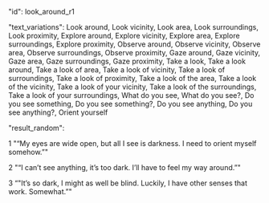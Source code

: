"id": look_around_r1

"text_variations":
Look around, Look vicinity, Look area, Look surroundings, Look proximity,
Explore around, Explore vicinity, Explore area, Explore surroundings, Explore proximity,
Observe around, Observe vicinity, Observe area, Observe surroundings, Observe proximity,
Gaze around, Gaze vicinity, Gaze area, Gaze surroundings, Gaze proximity,
Take a look, Take a look around, Take a look of area, Take a look of vicinity, Take a look of surroundings, Take a look of proximity, Take a look of the area, Take a look of the vicinity, Take a look of your vicinity, Take a look of the surroundings, Take a look of your surroundings, 
What do you see, What do you see?, Do you see something, Do you see something?, Do you see anything, Do you see anything?, Orient yourself

"result_random":

1 "“My eyes are wide open, but all I see is darkness. I need to orient myself somehow.”"

2 "“I can’t see anything, it’s too dark. I’ll have to feel my way around.”"

3 “"It’s so dark, I might as well be blind. Luckily, I have other senses that work. Somewhat.”"